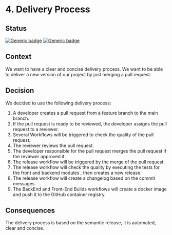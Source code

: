 # 4. Delivery Process

## Status
[![Generic badge](https://img.shields.io/badge/Date-2023/12/31-blue.svg)](https://shields.io/)
[![Generic badge](https://img.shields.io/badge/Status-Accepted-Green.svg)](https://shields.io/)

## Context

We want to have a clear and concise delivery process.
We want to be able to deliver a new version of our project by just merging a pull request.

## Decision

We decided to use the following delivery process:

1. A developer creates a pull request from a feature branch to the main branch.
2. If the pull request is ready to be reviewed, the developer assigns the pull request to a reviewer.
3. Several Workflows will be triggered to check the quality of the pull request.
4. The reviewer reviews the pull request.
5. The developer responsible for the pull request merges the pull request if the reviewer approved it.
6. The release workflow will be triggered by the merge of the pull request.
7. The release workflow will check the quality by executing the tests for the front and backend modules , then creates a
   new release.
8. The release workflow will create a changelog based on the commit messages.
9. The BackEnd and Front-End Builds workflows will create a docker image and push it to the GitHub container registry.

## Consequences

The delivery process is based on the semantic release, it is automated, clear and concise.

